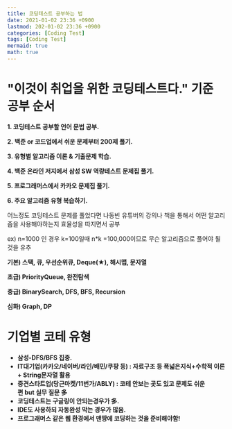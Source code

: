 ```yaml
---
title: 코딩테스트 공부하는 법
date: 2021-01-02 23:36 +0900
lastmod: 202-01-02 23:36 +0900
categories: [Coding Test]
tags: [Coding Test]
mermaid: true
math: true
---
```


# **"이것이 취업을 위한 코딩테스트다." 기준 공부 순서**

**1. 코딩테스트 공부할 언어 문법 공부.**

**2. 백준 or 코드업에서 쉬운 문제부터 200제 풀기.**

**3. 유형별 알고리즘 이론 & 기출문제 학습.**

**4. 백준 온라인 저지에서 삼성 SW 역량테스트 문제집 풀기.**

**5. 프로그래머스에서 카카오 문제집 풀기.**

**6. 주요 알고리즘 유형 복습하기.**

어느정도 코딩테스트 문제를 풀었다면 나동빈 유튜버의 강의나 책을 통해서 어떤 알고리즘을 사용해야하는지 효율성을 따지면서 공부

ex) n=1000 인 경우 k=100일때 n*k =100,000이므로 무슨 알고리즘으로 풀어야 될 것을 유추

**기본) 스택, 큐, 우선순위큐, Deque(★), 해시맵, 문자열**

**초급) PriorityQueue, 완전탐색**

**중급) BinarySearch, DFS, BFS, Recursion**

**심화) Graph, DP**

# 기업별 코테 유형

- **삼성-DFS/BFS 집중.**
- **IT대기업(카카오/네이버/라인/배민/쿠팡 등) : 자료구조 등 폭넓은지식+수학적 이론 + String문자열 활용**
- **중견스타트업(당근마켓/11번가/ABLY) : 코테 안보는 곳도 있고 문제도 쉬운편 but 실무 질문 多**
- **코딩테스트는 구글링이 안되는경우가 多.**
- **IDE도 사용하되 자동완성 막는 경우가 많음.**
- **프로그래머스 같은 웹 환경에서 맨땅에 코딩하는 것을 준비해야함!**